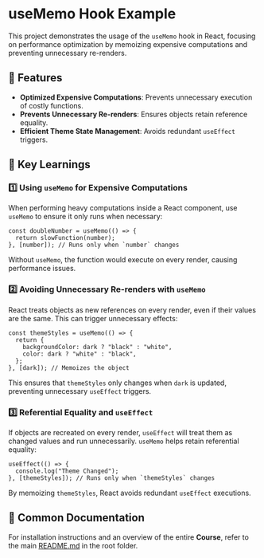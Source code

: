 # useMemo Hook Example

This project demonstrates the usage of the `useMemo` hook in React, focusing on performance optimization by memoizing expensive computations and preventing unnecessary re-renders.

## 📌 Features
- **Optimized Expensive Computations**: Prevents unnecessary execution of costly functions.
- **Prevents Unnecessary Re-renders**: Ensures objects retain reference equality.
- **Efficient Theme State Management**: Avoids redundant `useEffect` triggers.

## 🔹 Key Learnings

### 1️⃣ Using `useMemo` for Expensive Computations
When performing heavy computations inside a React component, use `useMemo` to ensure it only runs when necessary:

```tsx
const doubleNumber = useMemo(() => {
  return slowFunction(number);
}, [number]); // Runs only when `number` changes
```

Without `useMemo`, the function would execute on every render, causing performance issues.

### 2️⃣ Avoiding Unnecessary Re-renders with `useMemo`
React treats objects as new references on every render, even if their values are the same. This can trigger unnecessary effects:

```tsx
const themeStyles = useMemo(() => {
  return {
    backgroundColor: dark ? "black" : "white",
    color: dark ? "white" : "black",
  };
}, [dark]); // Memoizes the object
```

This ensures that `themeStyles` only changes when `dark` is updated, preventing unnecessary `useEffect` triggers.

### 3️⃣ Referential Equality and `useEffect`

If objects are recreated on every render, `useEffect` will treat them as changed values and run unnecessarily. `useMemo` helps retain referential equality:

```tsx
useEffect(() => {
  console.log("Theme Changed");
}, [themeStyles]); // Runs only when `themeStyles` changes
```

By memoizing `themeStyles`, React avoids redundant `useEffect` executions.

## 📄 Common Documentation
For installation instructions and an overview of the entire **Course**, refer to the main [README.md](../README.md) in the root folder.

